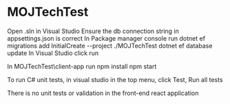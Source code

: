 # MOJTechTest

Open .sln in Visual Studio
Ensure the db connection string in appsettings.json is correct
In Package manager console run 
  dotnet ef migrations add InitialCreate --project ./MOJTechTest
  dotnet ef database update
In Visual Studio click run

In MOJTechTest\client-app run
  npm install
  npm start

To run C# unit tests, in visual studio in the top menu, click Test, Run all tests

There is no unit tests or validation in the front-end react application
